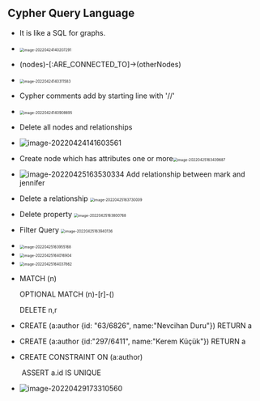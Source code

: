 ## Cypher Query Language

* It is like a SQL for graphs.

* <img src="C:\Users\mrtkr\AppData\Roaming\Typora\typora-user-images\image-20220424140207291.png" alt="image-20220424140207291" style="zoom:50%;" />

* (nodes)-[:ARE_CONNECTED_TO]->(otherNodes)

* <img src="C:\Users\mrtkr\AppData\Roaming\Typora\typora-user-images\image-20220424140311583.png" alt="image-20220424140311583" style="zoom: 50%;" />

* Cypher comments add by starting line with '//'

* <img src="C:\Users\mrtkr\AppData\Roaming\Typora\typora-user-images\image-20220424140908695.png" alt="image-20220424140908695" style="zoom:50%;" />

* Delete all nodes and relationships

* ![image-20220424141603561](C:\Users\mrtkr\AppData\Roaming\Typora\typora-user-images\image-20220424141603561.png)

  

* Create node which has attributes one or more<img src="C:\Users\mrtkr\AppData\Roaming\Typora\typora-user-images\image-20220425163439687.png" alt="image-20220425163439687" style="zoom:50%;" />

* ![image-20220425163530334](C:\Users\mrtkr\AppData\Roaming\Typora\typora-user-images\image-20220425163530334.png) Add relationship between mark and jennifer 

* Delete a relationship <img src="C:\Users\mrtkr\AppData\Roaming\Typora\typora-user-images\image-20220425163730009.png" alt="image-20220425163730009" style="zoom:50%;" />

* Delete property <img src="C:\Users\mrtkr\AppData\Roaming\Typora\typora-user-images\image-20220425163800768.png" alt="image-20220425163800768" style="zoom:50%;" />

* Filter Query <img src="C:\Users\mrtkr\AppData\Roaming\Typora\typora-user-images\image-20220425163940136.png" alt="image-20220425163940136" style="zoom:50%;" />

* <img src="C:\Users\mrtkr\AppData\Roaming\Typora\typora-user-images\image-20220425163955168.png" alt="image-20220425163955168" style="zoom: 50%;" />

* <img src="C:\Users\mrtkr\AppData\Roaming\Typora\typora-user-images\image-20220425164016904.png" alt="image-20220425164016904" style="zoom:50%;" />

* <img src="C:\Users\mrtkr\AppData\Roaming\Typora\typora-user-images\image-20220425164037862.png" alt="image-20220425164037862" style="zoom:50%;" />

* MATCH (n)

  OPTIONAL MATCH (n)-[r]-()

  DELETE n,r

* CREATE (a:author {id: "63/6826", name:"Nevcihan Duru"}) RETURN a

* CREATE (a:author {id:"297/6411", name:"Kerem Küçük"}) RETURN a

* CREATE CONSTRAINT ON (a:author)

  ​    ASSERT a.id IS UNIQUE

* ![image-20220429173310560](C:\Users\mrtkr\AppData\Roaming\Typora\typora-user-images\image-20220429173310560.png)

